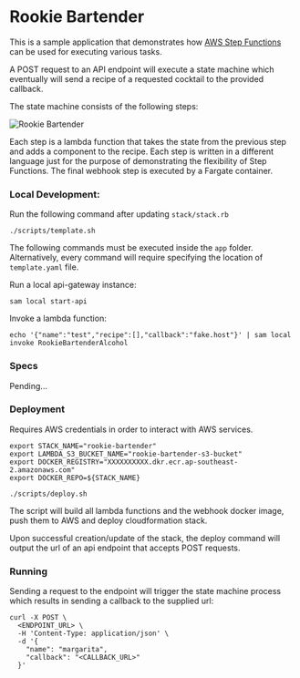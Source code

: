 # Rookie Bartender

This is a sample application that demonstrates how [AWS Step Functions](https://docs.aws.amazon.com/step-functions/index.html) can be used for executing various tasks.

A POST request to an API endpoint will execute a state machine which eventually will send a recipe of a requested cocktail to the provided callback.

The state machine consists of the following steps:

![Rookie Bartender](https://user-images.githubusercontent.com/2174682/53533061-6a182a80-3b4d-11e9-8566-5f421de64f75.png)

Each step is a lambda function that takes the state from the previous step and adds a component to the recipe. Each step is written in a different language just for the purpose of demonstrating the flexibility of Step Functions. The final webhook step is executed by a Fargate container.

### Local Development:

Run the following command after updating `stack/stack.rb`

```
./scripts/template.sh
```

The following commands must be executed inside the `app` folder. Alternatively, every command will require specifying the location of `template.yaml` file.

Run a local api-gateway instance:

```
sam local start-api
```

Invoke a lambda function:

```
echo '{"name":"test","recipe":[],"callback":"fake.host"}' | sam local invoke RookieBartenderAlcohol
```

### Specs

Pending...

### Deployment

Requires AWS credentials in order to interact with AWS services.

```
export STACK_NAME="rookie-bartender"
export LAMBDA_S3_BUCKET_NAME="rookie-bartender-s3-bucket"
export DOCKER_REGISTRY="XXXXXXXXXX.dkr.ecr.ap-southeast-2.amazonaws.com"
export DOCKER_REPO=${STACK_NAME}

./scripts/deploy.sh
```

The script will build all lambda functions and the webhook docker image, push them to AWS and deploy cloudformation stack.

Upon successful creation/update of the stack, the deploy command will output the url of an api endpoint that accepts POST requests.

### Running

Sending a request to the endpoint will trigger the state machine process which results in sending a callback to the supplied url:

```
curl -X POST \
  <ENDPOINT_URL> \
  -H 'Content-Type: application/json' \
  -d '{
    "name": "margarita",
    "callback": "<CALLBACK_URL>"
  }'
```
